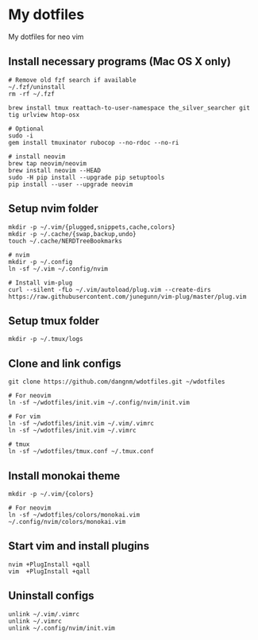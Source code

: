 # My dotfiles

My dotfiles for neo vim

## Install necessary programs (Mac OS X only)

    # Remove old fzf search if available
    ~/.fzf/uninstall
    rm -rf ~/.fzf

    brew install tmux reattach-to-user-namespace the_silver_searcher git tig urlview htop-osx

    # Optional
    sudo -i
    gem install tmuxinator rubocop --no-rdoc --no-ri

    # install neovim
    brew tap neovim/neovim
    brew install neovim --HEAD
    sudo -H pip install --upgrade pip setuptools
    pip install --user --upgrade neovim

## Setup nvim folder

    mkdir -p ~/.vim/{plugged,snippets,cache,colors}
    mkdir -p ~/.cache/{swap,backup,undo}
    touch ~/.cache/NERDTreeBookmarks

    # nvim
    mkdir -p ~/.config
    ln -sf ~/.vim ~/.config/nvim

    # Install vim-plug
    curl --silent -fLo ~/.vim/autoload/plug.vim --create-dirs https://raw.githubusercontent.com/junegunn/vim-plug/master/plug.vim

## Setup tmux folder

    mkdir -p ~/.tmux/logs

## Clone and link configs

    git clone https://github.com/dangnm/wdotfiles.git ~/wdotfiles

    # For neovim
    ln -sf ~/wdotfiles/init.vim ~/.config/nvim/init.vim

    # For vim
    ln -sf ~/wdotfiles/init.vim ~/.vim/.vimrc
    ln -sf ~/wdotfiles/init.vim ~/.vimrc

    # tmux
    ln -sf ~/wdotfiles/tmux.conf ~/.tmux.conf

## Install monokai theme
    mkdir -p ~/.vim/{colors}

    # For neovim
    ln -sf ~/wdotfiles/colors/monokai.vim ~/.config/nvim/colors/monokai.vim

## Start vim and install plugins

    nvim +PlugInstall +qall
    vim  +PlugInstall +qall

## Uninstall configs
    unlink ~/.vim/.vimrc
    unlink ~/.vimrc
    unlink ~/.config/nvim/init.vim
